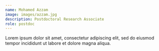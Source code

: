 ```yaml
---
name: Mohamed Azzam
image: images/azzam.jpg
description: Postdoctoral Research Associate
role: postdoc
---
```


Lorem ipsum dolor sit amet, consectetur adipiscing elit, sed do eiusmod tempor incididunt ut labore et dolore magna aliqua.
